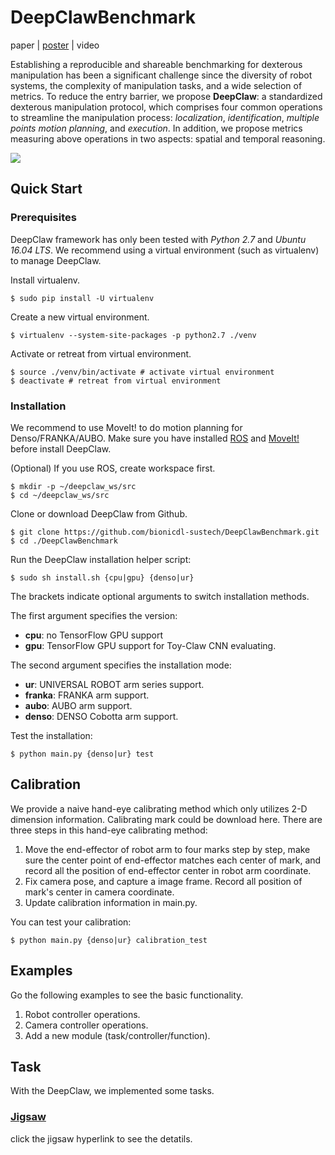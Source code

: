 # DeepClawBenchmark

paper | [poster](https://github.com/ancorasir/CobotBenchmark/blob/master/Documents/DeepClaw%20Poster-pre-version.pdf) | video

Establishing a reproducible and shareable benchmarking for dexterous manipulation has been a significant challenge since the diversity of robot systems, the complexity of manipulation tasks, and a wide selection of metrics. To reduce the entry barrier, we propose **DeepClaw**: a standardized dexterous manipulation protocol, which comprises four common operations to streamline the manipulation process: *localization*, *identification*, *multiple points motion planning*, and *execution*. In addition, we propose metrics measuring above operations in two aspects: spatial and temporal reasoning.

![](https://github.com/ancorasir/CobotBenchmark/blob/master/Documents/deepclaw-framework.png)

## Quick Start

### Prerequisites

DeepClaw framework has only been tested with *Python 2.7* and *Ubuntu 16.04 LTS*. We recommend using a virtual environment (such as virtualenv) to manage DeepClaw.

Install virtualenv.

```shell
$ sudo pip install -U virtualenv
```

Create a new virtual environment.

```shell
$ virtualenv --system-site-packages -p python2.7 ./venv
```

Activate or retreat from virtual environment.

```shell
$ source ./venv/bin/activate # activate virtual environment
$ deactivate # retreat from virtual environment
```

### Installation

We recommend to use MoveIt! to do motion planning for Denso/FRANKA/AUBO. Make sure you have installed [ROS](http://wiki.ros.org/ROS/Installation) and [MoveIt!](https://moveit.ros.org/install/) before install DeepClaw.

(Optional) If you use ROS, create workspace first.

```shell
$ mkdir -p ~/deepclaw_ws/src
$ cd ~/deepclaw_ws/src
```

Clone or download DeepClaw from Github.

```shell
$ git clone https://github.com/bionicdl-sustech/DeepClawBenchmark.git
$ cd ./DeepClawBenchmark
```

Run the DeepClaw installation helper script:

```shell
$ sudo sh install.sh {cpu|gpu} {denso|ur}
```

The brackets indicate optional arguments to switch installation methods.

The first argument specifies the version:

- **cpu**: no TensorFlow GPU support
- **gpu**: TensorFlow GPU support for Toy-Claw CNN evaluating.

The second argument specifies the installation mode:

- **ur**: UNIVERSAL ROBOT arm series support.
- **franka**: FRANKA arm support.
- **aubo**: AUBO arm support.
- **denso**: DENSO Cobotta arm support.

Test the installation:

```shell
$ python main.py {denso|ur} test
```

## Calibration

We provide a naive hand-eye calibrating method which only utilizes 2-D dimension information. Calibrating mark could be download here. There are three steps in this hand-eye calibrating method:

1. Move the end-effector of robot arm to four marks step by step, make sure the center point of end-effector matches each center of mark, and record all the position of end-effector center in robot arm coordinate.
2. Fix camera pose, and capture a image frame. Record all position of mark's center in camera coordinate.
3. Update calibration information in main.py.

You can test your calibration:

```shell
$ python main.py {denso|ur} calibration_test
```

## Examples

Go the following examples to see the basic functionality.

1. Robot controller operations.
2. Camera controller operations.
3. Add a new module (task/controller/function).

## Task
With the DeepClaw, we implemented some tasks.
### [Jigsaw](https://github.com/bionicdl-sustech/DeepClawBenchmark/blob/master/Documents/Jigsaw_task/task_description.md)
click the jigsaw hyperlink to see the detatils.
